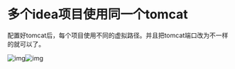 # 多个idea项目使用同一个tomcat

配置好tomcat后，每个项目使用不同的虚拟路径。并且把tomcat端口改为不一样的就可以了。

![img](https://img2018.cnblogs.com/blog/603189/201906/603189-20190627171057721-228525054.png)![img](https://img2018.cnblogs.com/blog/603189/201906/603189-20190627171113526-1376846844.png)

